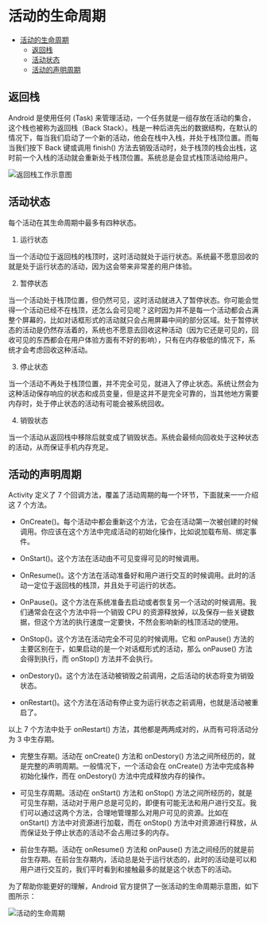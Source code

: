 # 活动的生命周期

<!-- TOC -->

- [活动的生命周期](#活动的生命周期)
    - [返回栈](#返回栈)
    - [活动状态](#活动状态)
    - [活动的声明周期](#活动的声明周期)

<!-- /TOC -->

## 返回栈

Android 是使用任何 (Task) 来管理活动，一个任务就是一组存放在活动的集合，这个栈也被称为返回栈（Back Stack）。栈是一种后进先出的数据结构，在默认的情况下，每当我们启动了一个新的活动，他会在栈中入栈，并处于栈顶位置。而每当我们按下 Back 键或调用 finish() 方法去销毁活动时，处于栈顶的栈会出栈，这时前一个入栈的活动就会重新处于栈顶位置。系统总是会显式栈顶活动给用户。

![返回栈工作示意图](http://img.mcwebsite.top/20190924182737.png)

## 活动状态

每个活动在其生命周期中最多有四种状态。

1. 运行状态

当一个活动位于返回栈的栈顶时，这时活动就处于运行状态。系统最不愿意回收的就是处于运行状态的活动，因为这会带来非常差的用户体验。

2. 暂停状态

当一个活动处于栈顶位置，但仍然可见，这时活动就进入了暂停状态。你可能会觉得一个活动已经不在栈顶，还怎么会可见呢？这时因为并不是每一个活动都会占满整个屏幕的，比如对话框形式的活动就只会占用屏幕中间的部分区域。处于暂停状态的活动是仍然存活着的，系统也不愿意去回收这种活动（因为它还是可见的，回收可见的东西都会在用户体验方面有不好的影响），只有在内存极低的情况下，系统才会考虑回收这种活动。

3. 停止状态

当一个活动不再处于栈顶位置，并不完全可见，就进入了停止状态。系统让然会为这种活动保存响应的状态和成员变量，但是这并不是完全可靠的，当其他地方需要内存时，处于停止状态的活动有可能会被系统回收。

4. 销毁状态

当一个活动从返回栈中移除后就变成了销毁状态。系统会最倾向回收处于这种状态的活动，从而保证手机内存充足。

## 活动的声明周期

Activity 定义了 7 个回调方法，覆盖了活动周期的每一个环节，下面就来一一介绍这 7 个方法。

- OnCreate()。每个活动中都会重新这个方法，它会在活动第一次被创建的时候调用。你应该在这个方法中完成活动的初始化操作，比如说加载布局、绑定事件。

- OnStart()。这个方法在活动由不可见变得可见的时候调用。

- OnResume()。这个方法在活动准备好和用户进行交互的时候调用。此时的活动一定位于返回栈的栈顶，并且处于可运行的状态。

- OnPause()。这个方法在系统准备去启动或者恢复另一个活动的时候调用。我们通常会在这个方法中将一个销毁 CPU 的资源释放掉，以及保存一些关键数据，但这个方法的执行速度一定要快，不然会影响新的栈顶活动的使用。

- OnStop()。这个方法在活动完全不可见的时候调用。它和 onPause() 方法的主要区别在于，如果启动的是一个对话框形式的活动，那么 onPause() 方法会得到执行，而 onStop() 方法并不会执行。

- onDestory()。这个方法在活动被销毁之前调用，之后活动的状态将变为销毁状态。

- onRestart()。这个方法在活动有停止变为运行状态之前调用，也就是活动被重启了。

以上 7 个方法中处于 onRestart() 方法，其他都是两两成对的，从而有可将活动分为 3 中生存期。

- 完整生存期。活动在 onCreate() 方法和 onDestory() 方法之间所经历的，就是完整的声明周期。一般情况下，一个活动会在 onCreate() 方法中完成各种初始化操作，而在 onDestory() 方法中完成释放内存的操作。

- 可见生存周期。活动在 onStart() 方法和 onStop() 方法之间所经历的，就是可见生存期，活动对于用户总是可见的，即便有可能无法和用户进行交互。我们可以通过这两个方法，合理地管理那么对用户可见的资源。比如在 onStart() 方法中对资源进行加载，而在 onStop() 方法中对资源进行释放，从而保证处于停止状态的活动不会占用过多的内存。

- 前台生存期。活动在 onResume() 方法和 onPause() 方法之间经历的就是前台生存期。在前台生存期内，活动总是处于运行状态的，此时的活动是可以和用户进行交互的，我们平时看到和接触最多的就是这个状态下的活动。

为了帮助你能更好的理解，Android 官方提供了一张活动的生命周期示意图，如下图所示：

![活动的生命周期](http://img.mcwebsite.top/20190924193436.png)